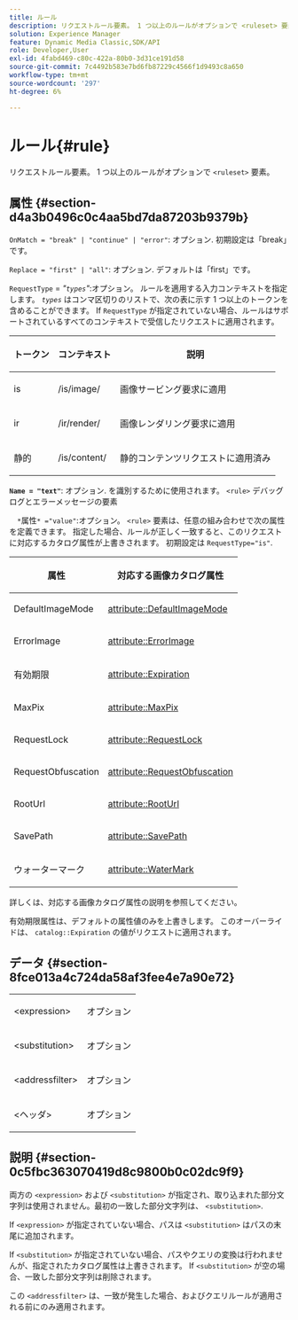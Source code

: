 ```yaml
---
title: ルール
description: リクエストルール要素。 1 つ以上のルールがオプションで <ruleset> 要素。
solution: Experience Manager
feature: Dynamic Media Classic,SDK/API
role: Developer,User
exl-id: 4fabd469-c80c-422a-80b0-3d31ce191d58
source-git-commit: 7c4492b583e7bd6fb87229c4566f1d9493c8a650
workflow-type: tm+mt
source-wordcount: '297'
ht-degree: 6%

---
```


# ルール{#rule}

リクエストルール要素。 1 つ以上のルールがオプションで `<ruleset>` 要素。

## 属性 {#section-d4a3b0496c0c4aa5bd7da87203b9379b}

`OnMatch = "break" | "continue" | "error"`: オプション. 初期設定は「break」です。

`Replace = "first" | "all"`: オプション. デフォルトは「first」です。

`RequestType` = *&quot;`types`&quot;*:オプション。 ルールを適用する入力コンテキストを指定します。 *`types`* はコンマ区切りのリストで、次の表に示す 1 つ以上のトークンを含めることができます。 If `RequestType` が指定されていない場合、ルールはサポートされているすべてのコンテキストで受信したリクエストに適用されます。

<table id="table_4935E1ED03624DA6AF3F8DC9AAA10237"> 
 <thead> 
  <tr> 
   <th class="entry"> <p><b>トークン</b> </p> </th> 
   <th class="entry"> <p><b>コンテキスト</b> </p> </th> 
   <th class="entry"> <p><b>説明</b> </p> </th> 
  </tr> 
 </thead>
 <tbody> 
  <tr> 
   <td> <p> <span class="codeph"> is</span> </p> </td> 
   <td> <p> <span class="filepath"> /is/image/</span> </p> </td> 
   <td> <p>画像サービング要求に適用 </p> </td> 
  </tr> 
  <tr> 
   <td> <p> <span class="codeph"> ir</span> </p> </td> 
   <td> <p> <span class="filepath"> /ir/render/</span> </p> </td> 
   <td> <p>画像レンダリング要求に適用 </p> </td> 
  </tr> 
  <tr> 
   <td> <p> <span class="codeph"> 静的</span> </p> </td> 
   <td> <p> <span class="filepath"> /is/content/</span> </p> </td> 
   <td> <p>静的コンテンツリクエストに適用済み </p> </td> 
  </tr> 
 </tbody> 
</table>

**`Name = "text"`**: オプション. を識別するために使用されます。 `<rule>` デバッグログとエラーメッセージの要素

`  *`属性`* ="value"`:オプション。 `<rule>` 要素は、任意の組み合わせで次の属性を定義できます。 指定した場合、ルールが正しく一致すると、このリクエストに対応するカタログ属性が上書きされます。 初期設定は `RequestType="is"`.

<table id="table_67AED5BEADDF4DAC99B5EF46438C1ABC"> 
 <thead> 
  <tr> 
   <th class="entry"> <b> <span class="varname"> 属性 </span> </b> </th> 
   <th class="entry"> <p>対応する画像カタログ属性 </p> </th> 
  </tr> 
 </thead>
 <tbody> 
  <tr> 
   <td> <p> <span class="codeph"> DefaultImageMode</span> </p> </td> 
   <td> <p><a href="../../../../../is-api/image-catalog/image-serving-api-ref/c-image-catalog-reference/c-attributes-reference/r-defaultimagemode.md#reference-8a996af162f84e46bbe9e6e0d4e26782" type="reference" format="dita" scope="local"> attribute::DefaultImageMode</a> </p> </td> 
  </tr> 
  <tr> 
   <td> <p> <span class="codeph"> ErrorImage</span> </p> </td> 
   <td> <p><a href="../../../../../is-api/image-catalog/image-serving-api-ref/c-image-catalog-reference/c-attributes-reference/r-errorimage.md#reference-c494d5d8b2584fe3800f35baabd0292c" type="reference" format="dita" scope="local"> attribute::ErrorImage</a> </p> </td> 
  </tr> 
  <tr> 
   <td> <p> <span class="codeph"> 有効期限</span> </p> </td> 
   <td> <p> <a href="../../../../../is-api/image-catalog/image-serving-api-ref/c-image-catalog-reference/c-attributes-reference/r-expiration.md#reference-a0bf4686425d4e00b8014c4950fb62b7" type="reference" format="dita" scope="local"> attribute::Expiration</a> </p> </td> 
  </tr> 
  <tr> 
   <td> <p> <span class="codeph"> MaxPix</span> </p> </td> 
   <td> <p><a href="../../../../../is-api/image-catalog/image-serving-api-ref/c-image-catalog-reference/c-attributes-reference/r-maxpix.md#reference-e167d396ac794079ba8b5e6eb16eeda5" type="reference" format="dita" scope="local"> attribute::MaxPix </a> </p> </td> 
  </tr> 
  <tr> 
   <td> <p> <span class="codeph"> RequestLock</span> </p> </td> 
   <td> <p> <a href="../../../../../is-api/image-catalog/image-serving-api-ref/c-image-catalog-reference/c-attributes-reference/r-requestlock.md#reference-8bbe2f581be847d3b9fa123e8e5e94b0" type="reference" format="dita" scope="local"> attribute::RequestLock</a> </p> </td> 
  </tr> 
  <tr> 
   <td> <p> <span class="codeph"> RequestObfuscation</span> </p> </td> 
   <td> <p> <a href="../../../../../is-api/image-catalog/image-serving-api-ref/c-image-catalog-reference/c-attributes-reference/r-requestobfuscation.md#reference-730a3330253343f893419ebd52baf0bd" type="reference" format="dita" scope="local"> attribute::RequestObfuscation</a> </p> </td> 
  </tr> 
  <tr> 
   <td> <p> <span class="codeph"> RootUrl</span> </p> </td> 
   <td> <p> <a href="../../../../../is-api/image-catalog/image-serving-api-ref/c-image-catalog-reference/c-attributes-reference/r-rooturl.md#reference-3b0e43881020409cbe642366913cf137" type="reference" format="dita" scope="local"> attribute::RootUrl</a> </p> </td> 
  </tr> 
  <tr> 
   <td> <p> <span class="codeph"> SavePath</span> </p> </td> 
   <td> <p> <a href="../../../../../is-api/image-catalog/image-serving-api-ref/c-image-catalog-reference/c-attributes-reference/r-savepath.md#reference-9c4686dc153b41d8a0751cde83615432" type="reference" format="dita" scope="local"> attribute::SavePath</a> </p> </td> 
  </tr> 
  <tr> 
   <td> <p> <span class="codeph"> ウォーターマーク</span> </p> </td> 
   <td> <p><a href="../../../../../is-api/image-catalog/image-serving-api-ref/c-image-catalog-reference/c-attributes-reference/r-watermark.md#reference-942b50acb2dd43a5ae498dc41ea9ac9b" type="reference" format="dita" scope="local"> attribute::WaterMark</a> </p> </td> 
  </tr> 
 </tbody> 
</table>

詳しくは、対応する画像カタログ属性の説明を参照してください。

有効期限属性は、デフォルトの属性値のみを上書きします。 このオーバーライドは、 `catalog::Expiration` の値がリクエストに適用されます。

## データ {#section-8fce013a4c724da58af3fee4e7a90e72}

<table id="simpletable_4F1C03671DA942A3A332B2C686A63C52"> 
 <tr class="strow"> 
  <td class="stentry"> <p><span class="codeph"> &lt;expression&gt;</span> </p></td> 
  <td class="stentry"> <p>オプション </p></td> 
 </tr> 
 <tr class="strow"> 
  <td class="stentry"> <p><span class="codeph"> &lt;substitution&gt;</span> </p></td> 
  <td class="stentry"> <p>オプション </p></td> 
 </tr> 
 <tr class="strow"> 
  <td class="stentry"> <p><span class="codeph"> &lt;addressfilter&gt;</span> </p></td> 
  <td class="stentry"> <p>オプション </p></td> 
 </tr> 
 <tr class="strow"> 
  <td class="stentry"> <p><span class="codeph"> &lt;ヘッダ&gt;</span> </p></td> 
  <td class="stentry"> <p>オプション </p></td> 
 </tr> 
</table>

## 説明 {#section-0c5fbc363070419d8c9800b0c02dc9f9}

両方の `<expression>` および `<substitution>` が指定され、取り込まれた部分文字列は使用されません。最初の一致した部分文字列は、 `<substitution>`.

If `<expression>` が指定されていない場合、パスは `<substitution>` はパスの末尾に追加されます。

If `<substitution>` が指定されていない場合、パスやクエリの変換は行われませんが、指定されたカタログ属性は上書きされます。 If `<substitution>` が空の場合、一致した部分文字列は削除されます。

この `<addressfilter>` は、一致が発生した場合、およびクエリルールが適用される前にのみ適用されます。
